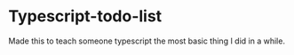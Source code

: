 # Typescript-todo-list

Made this to teach someone typescript the most basic thing I did in a while.
